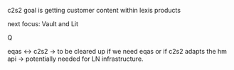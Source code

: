 c2s2 goal is getting customer content within lexis products

next focus: Vault and Lit

Q

eqas ↔ c2s2 → to be cleared up if we need eqas or if c2s2 adapts the hm api → potentially needed for LN infrastructure.